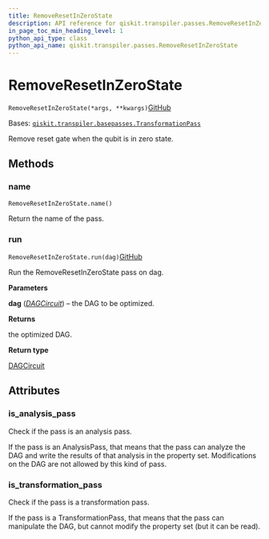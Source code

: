 ```yaml
---
title: RemoveResetInZeroState
description: API reference for qiskit.transpiler.passes.RemoveResetInZeroState
in_page_toc_min_heading_level: 1
python_api_type: class
python_api_name: qiskit.transpiler.passes.RemoveResetInZeroState
---
```


# RemoveResetInZeroState

<span id="qiskit.transpiler.passes.RemoveResetInZeroState" />

`RemoveResetInZeroState(*args, **kwargs)`[GitHub](https://github.com/qiskit/qiskit/tree/stable/0.41/qiskit/transpiler/passes/optimization/remove_reset_in_zero_state.py "view source code")

Bases: [`qiskit.transpiler.basepasses.TransformationPass`](qiskit.transpiler.TransformationPass "qiskit.transpiler.basepasses.TransformationPass")

Remove reset gate when the qubit is in zero state.

## Methods

### name

<span id="qiskit.transpiler.passes.RemoveResetInZeroState.name" />

`RemoveResetInZeroState.name()`

Return the name of the pass.

### run

<span id="qiskit.transpiler.passes.RemoveResetInZeroState.run" />

`RemoveResetInZeroState.run(dag)`[GitHub](https://github.com/qiskit/qiskit/tree/stable/0.41/qiskit/transpiler/passes/optimization/remove_reset_in_zero_state.py "view source code")

Run the RemoveResetInZeroState pass on dag.

**Parameters**

**dag** ([*DAGCircuit*](qiskit.dagcircuit.DAGCircuit "qiskit.dagcircuit.DAGCircuit")) – the DAG to be optimized.

**Returns**

the optimized DAG.

**Return type**

[DAGCircuit](qiskit.dagcircuit.DAGCircuit "qiskit.dagcircuit.DAGCircuit")

## Attributes

<span id="qiskit.transpiler.passes.RemoveResetInZeroState.is_analysis_pass" />

### is\_analysis\_pass

Check if the pass is an analysis pass.

If the pass is an AnalysisPass, that means that the pass can analyze the DAG and write the results of that analysis in the property set. Modifications on the DAG are not allowed by this kind of pass.

<span id="qiskit.transpiler.passes.RemoveResetInZeroState.is_transformation_pass" />

### is\_transformation\_pass

Check if the pass is a transformation pass.

If the pass is a TransformationPass, that means that the pass can manipulate the DAG, but cannot modify the property set (but it can be read).

